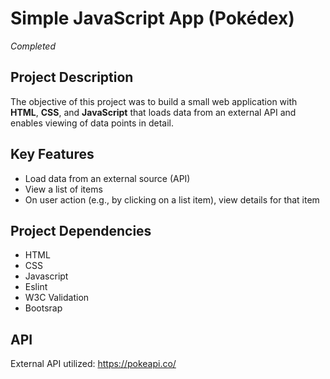 # Simple JavaScript App (Pokédex)
*Completed*
## Project Description 
The objective of this project was to build a small web application with **HTML**, **CSS**, and **JavaScript** that loads data from an external API and enables viewing of data points in detail.
## Key Features
* Load data from an external source (API)
* View a list of items
* On user action (e.g., by clicking on a list item), view details for that item
 ## Project Dependencies
* HTML
* CSS
* Javascript
* Eslint
* W3C Validation
* Bootsrap
## API
External API utilized: https://pokeapi.co/
